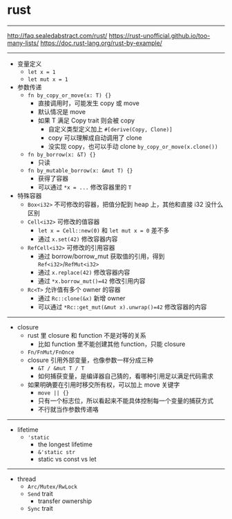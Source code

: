 # rust

---

http://faq.sealedabstract.com/rust/
https://rust-unofficial.github.io/too-many-lists/
https://doc.rust-lang.org/rust-by-example/

---

- 变量定义
    - `let x = 1`
    - `let mut x = 1`
- 参数传递
    - `fn by_copy_or_move(x: T) {}`
        - 直接调用时，可能发生 copy 或 move
        - 默认情况是 move
        - 如果 T 满足 Copy trait 则会被 copy
            - 自定义类型定义加上 `#[derive(Copy, Clone)]`
            - copy 可以理解成自动调用了 clone
            - 没实现 copy，也可以手动 clone `by_copy_or_move(x.clone())`
    - `fn by_borrow(x: &T) {}`
        - 只读
    - `fn by_mutable_borrow(x: &mut T) {}`
        - 获得了容器
        - 可以通过 `*x = ...` 修改容器里的 `T`
- 特殊容器
    - `Box<i32>` 不可修改的容器，把值分配到 heap 上，其他和直接 i32 没什么区别
    - `Cell<i32>` 可修改的值容器
        - `let x = Cell::new(0)` 和 `let mut x = 0` 差不多
        - 通过 `x.set(42)` 修改容器内容
    - `RefCell<i32>` 可修改的引用容器
        - 通过 borrow/borrow_mut 获取值的引用，得到 `Ref<i32>`/`RefMut<i32>`
        - 通过 `x.replace(42)` 修改容器内容
        - 通过 `*x.borrow_mut()=42` 修改引用内容
    - `Rc<T>` 允许值有多个 owner 的容器
        - 通过 `Rc::clone(&x)` 新增 owner
        - 可以通过 `*Rc::get_mut(&mut x).unwrap()=42` 修改容器的内容

---

- closure
    - rust 里 closure 和 function 不是对等的关系
        - 比如 function 里不能创建其他 function，只能 closure
    - `Fn/FnMut/FnOnce`
    - closure 引用外部变量，也像参数一样分成三种
        - `&T / &mut T / T`
        - 如何捕获变量，是编译器自己猜的，看哪种引用足以满足代码需求
    - 如果明确要在引用时移交所有权，可以加上 move 关键字
        - `move || {}`
        - 只有一个标志位，所以看起来不能具体控制每一个变量的捕获方式
        - 不行就当作参数传递咯

---

- lifetime
    - `'static`
        - the longest lifetime
        - `&'static str`
        - static vs const vs let

---

- thread
    - `Arc/Mutex/RwLock`
    - `Send` trait
        - transfer ownership
    - `Sync` trait
